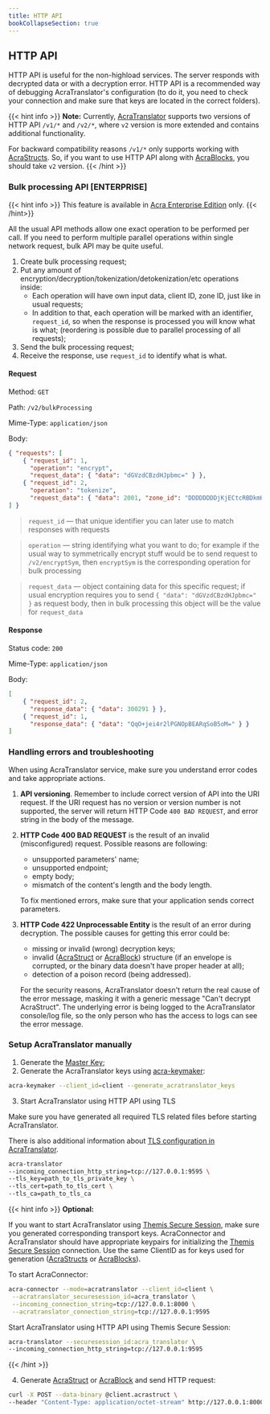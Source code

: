 ```yaml
---
title: HTTP API
bookCollapseSection: true
---
```


## HTTP API

HTTP API is useful for the non-highload services. The server responds with decrypted data or with a decryption error. 
HTTP API is a recommended way of debugging AcraTranslator's configuration (to do it, you need to check your connection and make sure that keys are located in the correct folders).

{{< hint info >}}
**Note:**
Currently, [AcraTranslator](/acra/configuring-maintaining/general-configuration/acra-translator/) supports two versions of HTTP API `/v1/*` and `/v2/*`, where `v2` version is more extended and contains additional functionality. 

For backward compatibility reasons `/v1/*` only supports working with [AcraStructs](/acra/acra-in-depth/data-structures/acrastruct). So, if you want to use HTTP API along with [AcraBlocks](/acra/acra-in-depth/data-structures/acrablock), you should take `v2` version.
{{< /hint >}}

### Bulk processing API [ENTERPRISE]

{{< hint info >}}
This feature is available in [Acra Enterprise Edition](/acra/enterprise-edition/) only.
{{< /hint>}}

All the usual API methods allow one exact operation to be performed per call.
If you need to perform multiple parallel operations within single network request, bulk API may be quite useful.

1. Create bulk processing request;
2. Put any amount of encryption/decryption/tokenization/detokenization/etc operations inside:
   * Each operation will have own input data, client ID, zone ID, just like in usual requests;
   * In addition to that, each operation will be marked with an identifier, `request_id`, so when the response is processed you will know what is what;
     (reordering is possible due to parallel processing of all requests);
3. Send the bulk processing request;
4. Receive the response, use `request_id` to identify what is what.

#### Request

Method: `GET`

Path: `/v2/bulkProcessing`

Mime-Type: `application/json`

Body:
```json
{ "requests": [
    { "request_id": 1,
      "operation": "encrypt",
      "request_data": { "data": "dGVzdCBzdHJpbmc=" } },
    { "request_id": 2,
      "operation": "tokenize",
      "request_data": { "data": 2001, "zone_id": "DDDDDDDDjKjECtcRBDkmHVBh" } }
] }
```

> `request_id` — that unique identifier you can later use to match responses with requests

> `operation` — string identifying what you want to do;
for example if the usual way to symmetrically encrypt stuff would be to send request to `/v2/encryptSym`,
then `encryptSym` is the corresponding operation for bulk processing

> `request_data` — object containing data for this specific request;
if usual encryption requires you to send `{ "data": "dGVzdCBzdHJpbmc=" }` as request body,
then in bulk processing this object will be the value for `request_data`

#### Response

Status code: `200`

Mime-Type: `application/json`

Body:
```json
[
    { "request_id": 2,
      "response_data": { "data": 300291 } },
    { "request_id": 1,
      "response_data": { "data": "QqO+jei4r2lPGNOpBEARqSoB5oM=" } }
]
```

### Handling errors and troubleshooting

When using AcraTranslator service, make sure you understand error codes and take appropriate actions.

1. **API versioning**. Remember to include correct version of API into the URI request. If the URI request has no version or version number is not supported, the server will return HTTP Code `400 BAD REQUEST`, and error string in the body of the message.
2. **HTTP Code 400 BAD REQUEST** is the result of an invalid (misconfigured) request. Possible reasons are following:
    - unsupported parameters' name;
    - unsupported endpoint;
    - empty body;
    - mismatch of the content's length and the body length.
   
   To fix mentioned errors, make sure that your application sends correct parameters.
3. **HTTP Code 422 Unprocessable Entity** is the result of an error during decryption. The possible causes for getting this error could be: 
    - missing or invalid (wrong) decryption keys;
    - invalid ([AcraStruct](/acra/acra-in-depth/data-structures/acrastruct) or [AcraBlock](/acra/acra-in-depth/data-structures/acrablock)) structure (if an envelope is corrupted, or the binary data doesn't have proper header at all);
    - detection of a poison record (being addressed).
    
   For the security reasons, AcraTranslator doesn't return the real cause of the error message, masking it with a generic message "Can't decrypt AcraStruct". The underlying error is being logged to the AcraTranslator console/log file, so the only person who has the access to logs can see the error message.


### Setup AcraTranslator manually

1. Generate the [Master Key](/acra/security-controls/key-management/operations/generation/#acra-master-keys);
2. Generate the AcraTranslator keys using [acra-keymaker](/acra/configuring-maintaining/general-configuration/acra-keymaker):

```bash
acra-keymaker --client_id=client --generate_acratranslator_keys 
```

3. Start AcraTranslator using HTTP API using TLS

Make sure you have generated all required TLS related files before starting AcraTranslator.

There is also additional information about [TLS configuration in AcraTranslator](/acra/configuring-maintaining/general-configuration/acra-translator/#tls).

```bash
acra-translator 
--incoming_connection_http_string=tcp://127.0.0.1:9595 \
--tls_key=path_to_tls_private_key \
--tls_cert=path_to_tls_cert \
--tls_ca=path_to_tls_ca 
```

{{< hint info >}}
**Optional:**

If you want to start AcraTranslator using [Themis Secure Session](/themis/crypto-theory/cryptosystems/secure-session), make sure you generated corresponding transport keys.
AcraConnector and AcraTranslator should have appropriate keypairs for initializing the [Themis Secure Session](/themis/crypto-theory/cryptosystems/secure-session/) connection. Use the same ClientID as for keys used for generation ([AcraStructs](/acra/acra-in-depth/data-structures/acrastruct) or [AcraBlocks](/acra/acra-in-depth/data-structures/acrablock)).

To start AcraConnector:
```bash
acra-connector --mode=acratranslator --client_id=client \
 --acratranslator_securesession_id=acra_translator \
 --incoming_connection_string=tcp://127.0.0.1:8000 \
 --acratranslator_connection_string=tcp://127.0.0.1:9595
```

Start AcraTranslator using HTTP API using Themis Secure Session:
```bash
acra-translator --securesession_id:acra_translator \
--incoming_connection_http_string=tcp://127.0.0.1:9595
```
{{< /hint >}}

4. Generate [AcraStruct](/acra/acra-in-depth/data-structures/acrastruct) or [AcraBlock](/acra/acra-in-depth/data-structures/acrablock) and send HTTP request:
```bash
curl -X POST --data-binary @client.acrastruct \
--header "Content-Type: application/octet-stream" http://127.0.0.1:8000
```
